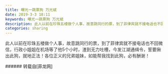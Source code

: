 ```yaml
---
title: 曝光一跳票狗 万光斌
date: 2019-3-3 18:11
keywords: 曝光一跳票狗 万光斌
description: 此人以前在珍珠五楼做个人事，故意跳同行的票，到了菲律宾就不接电话也不回微信，行政小姐姐在机场等了他5个小时，渣到无力吐槽，今发江湖通缉令，誓要揪出此狗，就地正法！各位正义的兄弟姐妹，如能帮我找到此狗，必有酬谢！
categories: sharing
---
```

<td class="t_f" id="postmessage_3150176">

<font color="#333333"><font face="&amp;quot">此人以前在珍珠五楼做个人事，故意跳同行的票，到了菲律宾就不接电话也不回微信，行政小姐姐在机场等了他5个小时，渣到无力吐槽，今发江湖通缉令，誓要揪出此狗，就地正法！各位正义的兄弟姐妹，如能帮我找到此狗，必有酬谢！</font></font><br/>
</td>
###### 转载自[菲龙网]